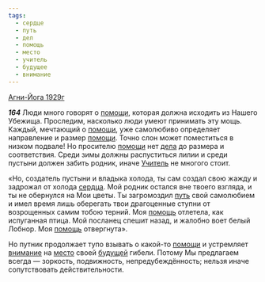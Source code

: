 ```yaml
---
tags:
  - сердце
  - путь
  - дел
  - помощь
  - место
  - учитель
  - будущее
  - внимание
---
```


[Агни-Йога 1929г](/agni/1929)

___164___
Люди много говорят о [помощи](/tag/#[помощь](/tag/#помощь)), которая должна исходить из Нашего Убежища. Проследим, насколько люди умеют принимать эту мощь. Каждый, мечтающий о [помощи](/tag/#[помощь](/tag/#помощь)), уже самолюбиво определяет направление и размер [помощи](/tag/#[помощь](/tag/#помощь)). Точно слон может поместиться в низком подвале! Но просителю [помощи](/tag/#[помощь](/tag/#помощь)) нет [дела](/tag/#дел) до размера и соответствия. Среди зимы должны распуститься лилии и среди пустыни должен забить родник, иначе [Учитель](/tag/#учитель) не многого стоит.   

«Но, создатель пустыни и владыка холода, ты сам создал свою жажду и задрожал от холода [сердца](/tag/#сердце). Мой родник остался вне твоего взгляда, и ты не обернулся на Мои цветы. Ты загромоздил [путь](/tag/#путь) свой самолюбием и имел время лишь оберегать твои драгоценные ступни от возрощенных самим тобою терний. Моя [помощь](/tag/#помощь) отлетела, как испуганная птица. Мой посланец спешит назад, и жалобно воет белый Лобнор. Моя [помощь](/tag/#помощь) отвергнута».   

Но путник продолжает тупо взывать о какой-то [помощи](/tag/#[помощь](/tag/#помощь)) и устремляет [внимание](/tag/#внимание) на [место](/tag/#место) своей [будущей](/tag/#будущее) гибели. Потому Мы предлагаем всегда — зоркость, подвижность, непредубеждённость; нельзя иначе сопутствовать действительности.